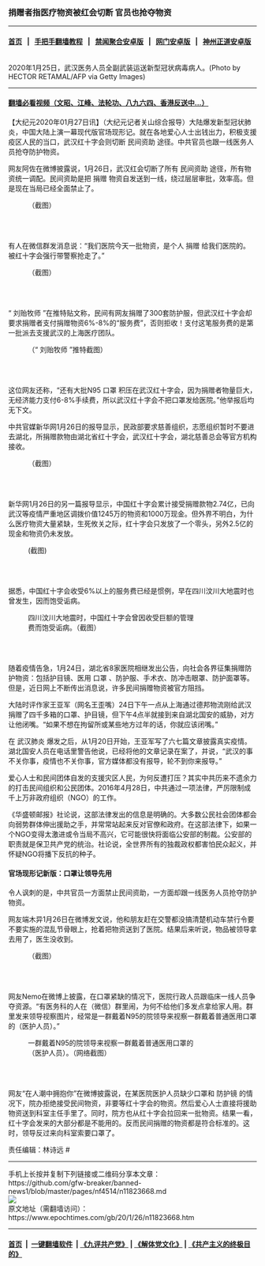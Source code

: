 ### 捐赠者指医疗物资被红会切断 官员也抢夺物资
------------------------

#### [首页](https://github.com/gfw-breaker/banned-news1/blob/master/README.md) &nbsp;&nbsp;|&nbsp;&nbsp; [手把手翻墙教程](https://github.com/gfw-breaker/guides/wiki) &nbsp;&nbsp;|&nbsp;&nbsp; [禁闻聚合安卓版](https://github.com/gfw-breaker/bn-android) &nbsp;&nbsp;|&nbsp;&nbsp; [网门安卓版](https://github.com/oGate2/oGate) &nbsp;&nbsp;|&nbsp;&nbsp; [神州正道安卓版](https://github.com/SzzdOgate/update) 



<div><img alt="" class="aligncenter wp-post-image" src="https://i.epochtimes.com/assets/uploads/2020/01/GettyImages-1196130115-600x400.jpg"/>
<div class="red16 caption">
 <p>
  2020年1月25日，武汉医务人员全副武装运送新型冠状病毒病人。(Photo by HECTOR RETAMAL/AFP via Getty Images)
 </p>
</div>
</div><hr/>

#### [翻墙必看视频（文昭、江峰、法轮功、八九六四、香港反送中...）](http://167.172.214.107/home.html)

<div><p>
 【大纪元2020年01月27日讯】（大纪元记者关山综合报导）大陆爆发新型冠状肺炎，中国大陆上演一幕现代版官场现形记。就在各地爱心人士出钱出力，积极支援疫区人民的当口，武汉红十字会则切断
 <ok href="https://www.epochtimes.com/gb/tag/%E6%B0%91%E9%97%B4%E8%B5%84%E5%8A%A9.html">
  民间资助
 </ok>
 途径。中共官员也跟一线医务人员抢夺防护物资。
</p>
<p>
 网友阿佐在微博披露说，1月26日，武汉红会切断了所有
 <ok href="https://www.epochtimes.com/gb/tag/%E6%B0%91%E9%97%B4%E8%B5%84%E5%8A%A9.html">
  民间资助
 </ok>
 途径，所有物资统一调配。民间资助是把
 <ok href="https://www.epochtimes.com/gb/tag/%E6%8D%90%E8%B5%A0.html">
  捐赠
 </ok>
 物资自发送到一线，绕过层层审批，效率高。但是现在当局已经全面禁止了。
</p>
<figure class="wp-caption aligncenter" id="attachment_11823891" style="width: 354px">
 <ok href="http://i.epochtimes.com/assets/uploads/2020/01/j0.jpg">
  <img alt="" class="wp-image-11823891" src="http://i.epochtimes.com/assets/uploads/2020/01/j0-600x952.jpg"/>
 </ok>
 <br/><figcaption class="wp-caption-text">
  （截图）
 </figcaption><br/>
</figure><br/>
<p>
 有人在微信群发消息说：“我们医院今天一批物资，是个人
 <ok href="https://www.epochtimes.com/gb/tag/%E6%8D%90%E8%B5%A0.html">
  捐赠
 </ok>
 给我们医院的。被红十字会强行带警察抢走了。”
</p>
<figure class="wp-caption aligncenter" id="attachment_11823890" style="width: 348px">
 <ok href="http://i.epochtimes.com/assets/uploads/2020/01/j3.jpg">
  <img alt="" class="wp-image-11823890" src="http://i.epochtimes.com/assets/uploads/2020/01/j3-600x446.jpg"/>
 </ok>
 <br/><figcaption class="wp-caption-text">
  （截图）
 </figcaption><br/>
</figure><br/>
<p>
 “
 <span class="css-901oao css-16my406 r-1qd0xha r-ad9z0x r-bcqeeo r-qvutc0">
  刘贻牧师
 </span>
 ”在推特贴文称，民间有网友捐赠了300套防护服，但武汉红十字会却要求捐赠者支付捐赠物资6%-8%的“服务费”，否则拒收！支付这笔服务费的是第一批派去支援武汉的上海医疗团队。
</p>
<figure class="wp-caption aligncenter" id="attachment_11823892" style="width: 352px">
 <ok href="http://i.epochtimes.com/assets/uploads/2020/01/EPNxQC_U0AAMh7H.jpg">
  <img alt="" class="wp-image-11823892" src="http://i.epochtimes.com/assets/uploads/2020/01/EPNxQC_U0AAMh7H-600x579.jpg"/>
 </ok>
 <br/><figcaption class="wp-caption-text">
  （“
  <span class="css-901oao css-16my406 r-1qd0xha r-ad9z0x r-bcqeeo r-qvutc0">
   刘贻牧师
  </span>
  ”推特截图）
 </figcaption><br/>
</figure><br/>
<p>
 这位网友还称，“还有大批N95
 <ok href="https://www.epochtimes.com/gb/tag/%E5%8F%A3%E7%BD%A9.html">
  口罩
 </ok>
 积压在武汉红十字会，因为捐赠者物量巨大，无经济能力支付6-8%手续费，所以武汉红十字会不把口罩发给医院。”他举报后均无下文。
</p>
<p>
 中共官媒新华网1月26日的报导显示，民政部要求慈善组织，志愿组织暂时不要进去湖北，所捐赠款物由湖北省红十字会，武汉红十字会，湖北慈善总会等官方机构接收。
</p>
<figure class="wp-caption aligncenter" id="attachment_11824128" style="width: 600px">
 <ok href="http://i.epochtimes.com/assets/uploads/2020/01/EPPZHptX4AAsj72.jpg">
  <img alt="" class="size-large wp-image-11824128" src="http://i.epochtimes.com/assets/uploads/2020/01/EPPZHptX4AAsj72-600x502.jpg"/>
 </ok>
 <br/><figcaption class="wp-caption-text">
  （截图）
 </figcaption><br/>
</figure><br/>
<p>
 新华网1月26日的另一篇报导显示，中国红十字会累计接受捐赠款物2.74亿，已向武汉等疫情严重地区调拨价值1245万的物资和1000万现金。但外界不明白，为什么医疗物资大量紧缺，生死攸关之际，红十字会只发放了一个零头，另外2.5亿的现金和物资仍未发放。
</p>
<figure class="wp-caption aligncenter" id="attachment_11823885" style="width: 402px">
 <ok href="http://i.epochtimes.com/assets/uploads/2020/01/xinhua.jpg">
  <img alt="" class="wp-image-11823885" src="http://i.epochtimes.com/assets/uploads/2020/01/xinhua-600x475.jpg"/>
 </ok>
 <br/><figcaption class="wp-caption-text">
  (截图)
 </figcaption><br/>
</figure><br/>
<p>
 据悉，中国红十字会收受6%以上的服务费已经是惯例，早在四川汶川大地震时也曾发生，因而饱受诟病。
</p>
<figure class="wp-caption aligncenter" id="attachment_11823901" style="width: 347px">
 <ok href="http://i.epochtimes.com/assets/uploads/2020/01/5e4fe7fb3511f283703dd99755e81410.jpg">
  <img alt="" class="wp-image-11823901" src="http://i.epochtimes.com/assets/uploads/2020/01/5e4fe7fb3511f283703dd99755e81410-600x643.jpg"/>
 </ok>
 <br/><figcaption class="wp-caption-text">
  四川汶川大地震时，中国红十字会曾因收受巨额的管理费而饱受诟病。（截图）
 </figcaption><br/>
</figure><br/>
<p>
 随着疫情告急，1月24日，湖北省8家医院相继发出公告，向社会各界征集捐赠防护物资：包括护目镜、医用
 <ok href="https://www.epochtimes.com/gb/tag/%E5%8F%A3%E7%BD%A9.html">
  口罩
 </ok>
 、防护服、手术衣、防冲击眼罩、防护面罩等。但是，近日网上不断传出消息说，许多民间捐赠物资被官方阻挡。
</p>
<p>
 大陆时评作家王亚军（网名王歪嘴）24日下午一点从上海通过德邦物流刚给武汉捐赠了四千多箱的口罩、护目镜，但下午4点半就接到来自湖北国安的威胁，对方让他闭嘴。“如果不想在拘留所或某些地方过年的话，你就应该闭嘴。”
</p>
<p>
</p>
<p>
 在
 <ok href="https://www.epochtimes.com/gb/tag/%E6%AD%A6%E6%B1%89%E8%82%BA%E7%82%8E.html">
  武汉肺炎
 </ok>
 爆发之后，从1月20日开始，王亚军写了六七篇文章披露真实疫情。湖北国安人员在电话里警告他说，已经将他的文章记录在案了，并说，“武汉的事不关你事，疫情也不关你事，官方媒体都没有报导，轮不到你来报导。”
</p>
<p>
 爱心人士和民间团体自发的支援灾区人民，为何反遭打压？其实中共历来不遗余力的打击民间组织和公民团体。2016年4月28日，中共通过一项法律，严厉限制成千上万非政府组织（NGO）的工作。
</p>
<p>
 《华盛顿邮报》社论说，这部法律发出的信息是明确的。大多数公民社会团体都会向弱势群体伸出援助之手，并常常站起来反对官僚和政府。在这部法律下，如果一个NGO变得太激进或令当局不高兴，它可能很快将面临公安部的制裁。公安部的职责就是保卫共产党的统治。社论说，全世界所有的独裁政权都害怕民众起义，并怀疑NGO将播下反抗的种子。
</p>
<h4>
 <strong>
  官场现形记新版：口罩让领导先用
 </strong>
</h4>
<p>
 令人讽刺的是，中共官员一方面禁止民间资助，一方面却跟一线医务人员抢夺防护物资。
</p>
<p>
 网友端木异1月26日在微博发文说，他和朋友赶在交警都没搞清楚机动车禁行令要不要实施的混乱节骨眼上，抢着把物资送到了医院。结果后来听说，物品被领导拿去用了，医生没收到。
</p>
<figure class="wp-caption aligncenter" id="attachment_11823893" style="width: 349px">
 <ok href="http://i.epochtimes.com/assets/uploads/2020/01/EPOOKrKW4AUAo2z.jpg">
  <img alt="" class="wp-image-11823893" src="http://i.epochtimes.com/assets/uploads/2020/01/EPOOKrKW4AUAo2z-600x801.jpg"/>
 </ok>
 <br/><figcaption class="wp-caption-text">
  （截图）
 </figcaption><br/>
</figure><br/>
<p>
 网友Nemo在微博上披露，在口罩紧缺的情况下，医院行政人员跟临床一线人员争夺资源。“有医务科的人在（微信）群里闹，为何不给他们多发点拿给家人用。群里发来领导视察图片，经常是一群戴着N95的院领导来视察一群戴着普通医用口罩的（医护人员）。”
</p>
<figure class="wp-caption aligncenter" id="attachment_11823747" style="width: 361px">
 <ok href="http://i.epochtimes.com/assets/uploads/2020/01/EPOZSy5WAAETo3O.jpg">
  <img alt="" class="wp-image-11823747" src="http://i.epochtimes.com/assets/uploads/2020/01/EPOZSy5WAAETo3O-600x1067.jpg"/>
 </ok>
 <br/><figcaption class="wp-caption-text">
  一群戴着N95的院领导来视察一群戴着普通医用口罩的（医护人员）。（网络截图）
 </figcaption><br/>
</figure><br/>
<p>
 网友“在人潮中拥抱你”在微博披露说，在某医院医护人员缺少口罩和
 <ok href="https://www.epochtimes.com/gb/tag/%E9%98%B2%E6%8A%A4%E9%95%9C.html">
  防护镜
 </ok>
 的情况下，院办拒绝接受民间物资，非要等红十字会的物资。然后爱心人士直接将援助物资送到科室主任手里了。同时，院方也从红十字会拉回来一批物资。结果一看，红十字会发来的大部分都是不能用的。反而民间捐赠的物资都是符合标准的。这时，领导反过来向科室索要口罩了。
</p>
<p>
 责任编辑：林诗远 #
</p>
</div>
<hr/>
手机上长按并复制下列链接或二维码分享本文章：<br/>
https://github.com/gfw-breaker/banned-news1/blob/master/pages/nf4514/n11823668.md <br/>
<a href='https://github.com/gfw-breaker/banned-news1/blob/master/pages/nf4514/n11823668.md'><img src='https://github.com/gfw-breaker/banned-news1/blob/master/pages/nf4514/n11823668.md.png'/></a> <br/>
原文地址（需翻墙访问）：https://www.epochtimes.com/gb/20/1/26/n11823668.htm


------------------------
#### [首页](https://github.com/gfw-breaker/banned-news1/blob/master/README.md) &nbsp;|&nbsp; [一键翻墙软件](https://github.com/gfw-breaker/nogfw/blob/master/README.md) &nbsp;| [《九评共产党》](https://github.com/gfw-breaker/9ping.md/blob/master/README.md#九评之一评共产党是什么) | [《解体党文化》](https://github.com/gfw-breaker/jtdwh.md/blob/master/README.md) | [《共产主义的终极目的》](https://github.com/gfw-breaker/gczydzjmd.md/blob/master/README.md)


<img src='http://gfw-breaker.win/banned-news/pages/nf4514/n11823668.md' width='0px' height='0px'/>